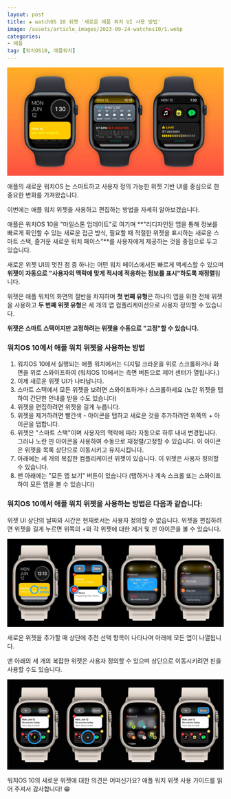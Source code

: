 ```yaml
---
layout: post  
title: ✚ watchOS 10 위젯 '새로운 애플 워치 UI 사용 방법'
image: /assets/article_images/2023-09-24-watchos10/1.webp
categories:
- 애플
tag: [워치OS10, 애플워치]
---
```


<div class="markdown-image">
<img src="/assets/article_images/2023-09-24-watchos10/1.webp" alt="" align="middle"/> </div>

<p class="drop-korean">
애플의 새로운 워치OS 는 스마트하고 사용자 정의 가능한 위젯 기반 UI를 중심으로 한 중요한 변화를 가져왔습니다.
</p>

 이번에는 애플 워치 위젯을 사용하고 편집하는 방법을 자세히 알아보겠습니다.

애플은 워치OS 10을 "마일스톤 업데이트"로 여기며 **"리디자인된 앱을 통해 정보를 빠르게 확인할 수 있는 새로운 접근 방식, 필요할 때 적절한 위젯을 표시하는 새로운 스마트 스택, 즐거운 새로운 워치 페이스"**를 사용자에게 제공하는 것을 중점으로 두고 있습니다.

새로운 위젯 UI의 멋진 점 중 하나는 어떤 워치 페이스에서든 빠르게 액세스할 수 있으며 **위젯이 자동으로 "사용자의 맥락에 맞게 적시에 적응하는 정보를 표시"하도록 재정렬**됩니다.

위젯은 애플 워치의 화면의 절반을 차지하며 **첫 번째 유형**은 하나의 앱을 위한 전체 위젯을 사용하고 **두 번째 위젯 유형**은 세 개의 앱 컴플리케이션으로 사용자 정의할 수 있습니다.

**위젯은 스마트 스택이지만 고정하려는 위젯을 수동으로 "고정"할 수 있습니다.**

### 워치OS 10에서 애플 워치 위젯을 사용하는 방법

1. 워치OS 10에서 실행되는 애플 워치에서는 디지털 크라운을 위로 스크롤하거나 화면을 위로 스와이프하여 (워치OS 10에서는 측면 버튼으로 제어 센터가 열립니다.)
2. 이제 새로운 위젯 UI가 나타납니다.
3. 스마트 스택에서 모든 위젯을 보려면 스와이프하거나 스크롤하세요 (노란 위젯을 탭하여 간단한 안내를 받을 수도 있습니다)
4. 위젯을 편집하려면 위젯을 길게 누릅니다.
5. 위젯을 제거하려면 빨간색 - 아이콘을 탭하고 새로운 것을 추가하려면 위쪽의 + 아이콘을 탭합니다.
6. 위젯은 "스마트 스택"이며 사용자의 맥락에 따라 자동으로 하루 내내 변경됩니다. 그러나 노란 핀 아이콘을 사용하여 수동으로 재정렬/고정할 수 있습니다. 이 아이콘은 위젯을 목록 상단으로 이동시키고 유지시킵니다.
7. 아래에는 세 개의 복잡한 컴플리케이션 위젯이 있습니다. 이 위젯은 사용자 정의할 수 있습니다.
8. 맨 아래에는 "모든 앱 보기" 버튼이 있습니다 (탭하거나 계속 스크롤 또는 스와이프하여 모든 앱을 볼 수 있습니다)

### 워치OS 10에서 애플 워치 위젯을 사용하는 방법은 다음과 같습니다:

위젯 UI 상단의 날짜와 시간은 현재로서는 사용자 정의할 수 없습니다. 위젯을 편집하려면 위젯을 길게 누르면 위쪽의 +와 각 위젯에 대한 제거 및 핀 아이콘을 볼 수 있습니다.
<div class="markdown-image">
<img src="/assets/article_images/2023-09-24-watchos10/2.webp" alt="" align="middle"/> </div>

새로운 위젯을 추가할 때 상단에 추천 선택 항목이 나타나며 아래에 모든 앱이 나열됩니다.

맨 아래의 세 개의 복잡한 위젯은 사용자 정의할 수 있으며 상단으로 이동시키려면 핀을 사용할 수도 있습니다.
<div class="markdown-image">
<img src="/assets/article_images/2023-09-24-watchos10/3.webp" alt="" align="middle"/> </div>

워치OS 10의 새로운 위젯에 대한 의견은 어떠신가요? 애플 워치 위젯 사용 가이드를 읽어 주셔서 감사합니다! 😁